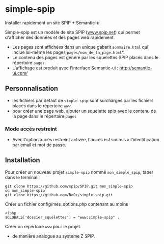 # simple-spip
Installer rapidement un site SPIP + Semantic-ui


Simple-spip est un modèle de site SPIP (www.spip.net) qui permet d'afficher des données et des pages web rapidement.

- Les pages sont affichées dans un unique gabarit `sommaire.html` qui inclue lui-même les pages `pages/nom_de_la_page.html`*.
- Le contenu des pages est généré par les squelettes SPIP placés dans le répertoire `pages`
- L'affichage est produit avec l'interface Semantic-ui : http://semantic-ui.com/

## Personnalisation
- les fichiers par defaut de `simple-spip` sont surchargés par les fichiers placés dans le répertoire `www`.
- pour créer une page web, ajouter un squelette spip avec le contenu de la page dans le répertoire `pages`

### Mode accès restreint
- Avec l'option accès restreint activée, l'accès est soumis à l'identification par email et mot de passe.

## Installation

Pour créer un nouveau projet `simple-spip` nommé `mon_simple_spip`, taper dans le terminal :

```
git clone https://github.com/spip/SPIP.git mon_simple-spip
cd mon_simple-spip
git clone https://github.com/BoOz/simple-spip.git
```

Créer un fichier config/mes_options.php contenant au moins
```
<?php
$GLOBALS['dossier_squelettes'] = "www:simple-spip" ;
```

Créer un repertoire `www` pour le projet.




* de manière analogue au systeme Z SPIP.
